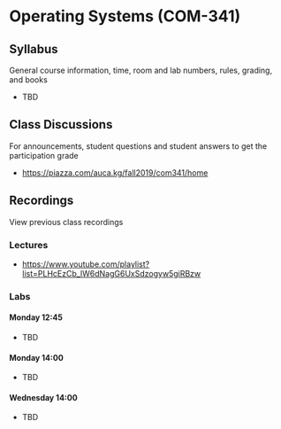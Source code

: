 # Operating Systems (COM-341)

## Syllabus

General course information, time, room and lab numbers, rules, grading, and
books

* TBD

## Class Discussions

For announcements, student questions and student answers to get the
participation grade

* <https://piazza.com/auca.kg/fall2019/com341/home>

## Recordings

View previous class recordings

### Lectures

* <https://www.youtube.com/playlist?list=PLHcEzCb_lW6dNagG6UxSdzogyw5giRBzw>

### Labs

#### Monday 12:45

* TBD

#### Monday 14:00

* TBD

#### Wednesday 14:00

* TBD
